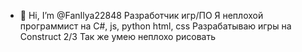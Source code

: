 - 👋 Hi, I’m @FanIlya22848
Разработчик игр/ПО
Я неплохой программист на C#, js, python html, css
Разрабатываю игры на Construct 2/3
Так же умею неплохо рисовать


